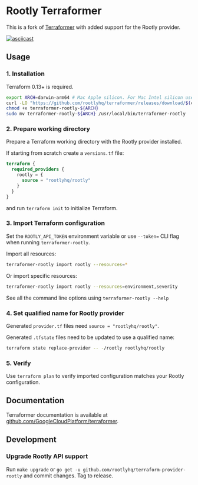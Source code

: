 # Rootly Terraformer

This is a fork of [Terraformer](https://github.com/GoogleCloudPlatform/terraformer) with added support for the Rootly provider.

[![asciicast](https://asciinema.org/a/Gv8LCrdpGX0mqISHReAQfJV7N.svg)](https://asciinema.org/a/Gv8LCrdpGX0mqISHReAQfJV7N)

## Usage

### 1. Installation

Terraform 0.13+ is required.

```sh
export ARCH=darwin-arm64 # Mac Apple silicon. For Mac Intel silicon use darwin-amd64. For Linux use linux-amd64.
curl -LO "https://github.com/rootlyhq/terraformer/releases/download/$(curl -s https://api.github.com/repos/rootlyhq/terraformer/releases/latest | grep tag_name | cut -d '"' -f 4)/terraformer-rootly-${ARCH}"
chmod +x terraformer-rootly-${ARCH}
sudo mv terraformer-rootly-${ARCH} /usr/local/bin/terraformer-rootly
```

### 2. Prepare working directory

Prepare a Terraform working directory with the Rootly provider installed.

If starting from scratch create a `versions.tf` file:

```tf
terraform {
  required_providers {
    rootly = {
      source = "rootlyhq/rootly"
    }
  }
}
```

and run `terraform init` to initialize Terraform.

### 3. Import Terraform configuration

Set the `ROOTLY_API_TOKEN` environment variable or use `--token=` CLI flag when running `terraformer-rootly`.

Import all resources:

```sh
terraformer-rootly import rootly --resources=*
```

Or import specific resources:

```sh
terraformer-rootly import rootly --resources=environment,severity
```

See all the command line options using `terraformer-rootly --help`

### 4. Set qualified name for Rootly provider

Generated `provider.tf` files need `source = "rootlyhq/rootly"`.

Generated `.tfstate` files need to be updated to use a qualified name:

```sh
terraform state replace-provider -- -/rootly rootlyhq/rootly
```

### 5. Verify

Use `terraform plan` to verify imported configuration matches your Rootly configuration.

## Documentation

Terraformer documentation is available at [github.com/GoogleCloudPlatform/terraformer](https://github.com/GoogleCloudPlatform/terraformer).

## Development

### Upgrade Rootly API support

Run `make upgrade` or `go get -u github.com/rootlyhq/terraform-provider-rootly` and commit changes. Tag to release.
